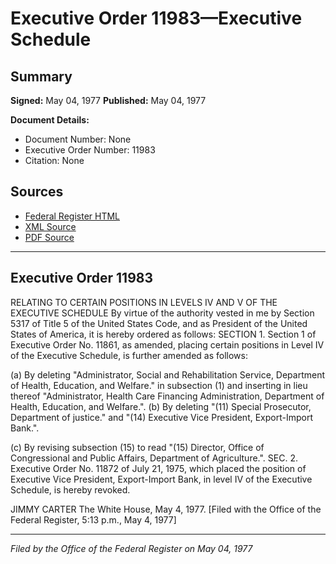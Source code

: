 # Executive Order 11983—Executive Schedule

## Summary

**Signed:** May 04, 1977
**Published:** May 04, 1977

**Document Details:**
- Document Number: None
- Executive Order Number: 11983
- Citation: None

## Sources
- [Federal Register HTML](https://www.presidency.ucsb.edu/documents/executive-order-11983-executive-schedule)
- [XML Source](None)
- [PDF Source](None)

---

## Executive Order 11983

RELATING TO CERTAIN POSITIONS IN LEVELS IV AND V OF THE EXECUTIVE SCHEDULE
By virtue of the authority vested in me by Section 5317 of Title 5 of the United States Code, and as President of the United States of America, it is hereby ordered as follows:
SECTION 1. Section 1 of Executive Order No. 11861, as amended, placing certain positions in Level IV of the Executive Schedule, is further amended as follows:

(a) By deleting "Administrator, Social and Rehabilitation Service, Department of Health, Education, and Welfare." in subsection (1) and inserting in lieu thereof "Administrator, Health Care Financing Administration, Department of Health, Education, and Welfare.".
(b) By deleting "(11) Special Prosecutor, Department of justice." and "(14) Executive Vice President, Export-Import Bank.".

(c) By revising subsection (15) to read "(15) Director, Office of Congressional and Public Affairs, Department of Agriculture.".
SEC. 2. Executive Order No. 11872 of July 21, 1975, which placed the position of Executive Vice President, Export-Import Bank, in level IV of the Executive Schedule, is hereby revoked.

JIMMY CARTER
The White House,
May 4, 1977.
[Filed with the Office of the Federal Register, 5:13 p.m., May 4, 1977]

---

*Filed by the Office of the Federal Register on May 04, 1977*
